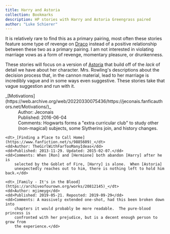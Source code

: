 ```yaml
---
title: Harry and Astoria
collection: Bookmarks
description: HP stories with Harry and Astoria Greengrass paired
author: "Luke Schierer"
---
```


It is relatively rare to find this as a primary pairing, most often these
stories feature some type of revenge on [Draco]
instead of a positive relationship between these two as a primary pairing. I
am not interested in violating marriage vows as a form of revenge, momentary
pleasure, or drunkenness.

These stories will focus on a version of [Astoria]
that build off of the _lack_ of detail we have about her character. Mrs.
Rowling's descriptions about the decision process that, in the cannon material,
lead to her marriage is incredibly vague and in some ways even suggestive.
These stories take that vague suggestion and run with it.

<dl>
    <dt>_[Motivations](https://web.archive.org/web/20220330075436/https://jeconais.fanficauthors.net/Motivations/)_</dt>
    <dd>Author: Jeconais</dd>
    <dd>Published: 2016-06-04</dd>
    <dd>Comments: Hogwarts forms a "extra curricular club" to study other
        (non-magical) subjects, some Slytherins join, and history changes.</dd>

    <dt>_[Finding a Place to Call Home](https://www.fanfiction.net/s/9885609)_</dt>
    <dd>Author: TheGirlWithFarTooManyIdeas</dd>
    <dd>Published: 2013-11-29. Updated: 2015-02-07.</dd>
    <dd>Comments: When [Ron] and [Hermione] both abandon [Harry] after he is
        selected by the Goblet of Fire, [Harry] is alone.  When [Astoria]
        unexpectedly reaches out to him, there is nothing left to hold him back.</dd>

    <dt>_[Family - It's in the Blood](https://archiveofourown.org/works/20812145)_</dt>
    <dd>Author: mjimeyg</dd>
    <dd>Published: 2019-05-21. Reposted: 2019-09-29</dd>
    <dd>Comments: A massively extended one-shot, had this been broken down into
        chapters it would probably be more readable.  The pure-blood princess is
        confronted with her prejudice, but is a decent enough person to grow from
        the experience.</dd>

</dl>

[Draco]: /Harrypedia/people/malfoy/draco_lucius//
[Astoria]: /Harrypedia/people/greengrass/astoria//
[Ron]: /Harrypedia/people/weasley/ronald_bilius//
[Hermione]: /Harrypedia/people/granger/hermione_jean//
[Harry]: /Harrypedia/people/potter/harry_james//
